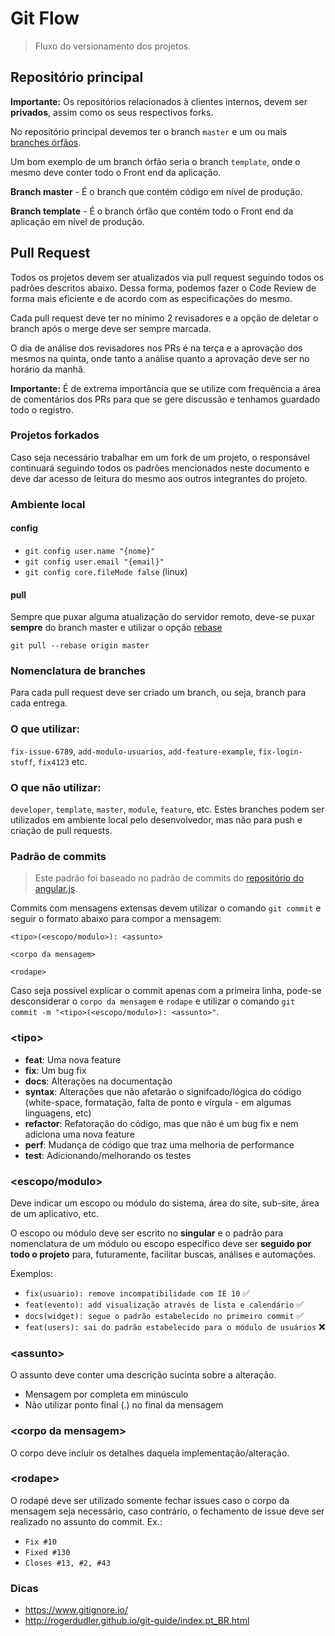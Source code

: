 # Git Flow

> Fluxo do versionamento dos projetos.

## Repositório principal

**Importante:** Os repositórios relacionados à clientes internos, devem ser **privados**, assim como os seus respectivos forks.

No repositório principal devemos ter o branch `master` e um ou mais [branches órfãos](https://git-scm.com/docs/git-checkout).

Um bom exemplo de um branch órfão seria o branch `template`, onde o mesmo deve conter todo o Front end da aplicação.

**Branch master** - É o branch que contém código em nível de produção.

**Branch template** - É o branch órfão que contém todo o Front end da aplicação em nível de produção.

## Pull Request

Todos os projetos devem ser atualizados via pull request seguindo todos os padrões descritos abaixo. Dessa forma, podemos fazer o Code Review de forma mais eficiente e de acordo com as especificações do mesmo.

Cada pull request deve ter no mínimo 2 revisadores e a opção de deletar o branch após o merge deve ser sempre marcada.

O dia de análise dos revisadores nos PRs é na terça e a aprovação dos mesmos na quinta, onde tanto a análise quanto a aprovação deve ser no horário da manhã.

**Importante:** É de extrema importância que se utilize com frequência a área de comentários dos PRs para que se gere discussão e tenhamos guardado todo o registro.

### Projetos forkados

Caso seja necessário trabalhar em um fork de um projeto, o responsável continuará seguindo todos os padrões mencionados neste documento e deve dar acesso de leitura do mesmo aos outros integrantes do projeto.

### Ambiente local

#### config

- `git config user.name "{nome}"`
- `git config user.email "{email}"`
- `git config core.fileMode false` (linux)

#### pull

Sempre que puxar alguma atualização do servidor remoto, deve-se puxar **sempre** do branch master e utilizar o opção [rebase](http://www.arruda.blog.br/programacao/dicas-de-git-rebase-vs-merge/)

`git pull --rebase origin master`

### Nomenclatura de branches

Para cada pull request deve ser criado um branch, ou seja, branch para cada entrega.

### O que utilizar:

`fix-issue-6789`, `add-modulo-usuarios`, `add-feature-example`, `fix-login-stuff`, `fix4123` etc.

### O que não utilizar:

`developer`, `template`, `master`, `module`, `feature`, etc. Estes branches podem ser utilizados em ambiente local pelo desenvolvedor, mas não para push e criação de pull requests.

### Padrão de commits

> Este padrão foi baseado no padrão de commits do [repositório do angular.js](https://github.com/angular/angular.js/blob/master/CONTRIBUTING.md#commit).

Commits com mensagens extensas devem utilizar o comando `git commit` e seguir o formato abaixo para compor a mensagem:

```
<tipo>(<escopo/modulo>): <assunto>

<corpo da mensagem>

<rodape>
```

Caso seja possível explicar o commit apenas com a primeira linha, pode-se desconsiderar o `corpo da mensagem` e `rodape` e utilizar o comando `git commit -m "<tipo>(<escopo/modulo>): <assunto>"`.

### \<tipo\>

- **feat**: Uma nova feature
- **fix**: Um bug fix
- **docs**: Alterações na documentação
- **syntax**: Alterações que não afetarão o signifcado/lógica do código (white-space, formatação, falta de ponto e vírgula - em algumas linguagens, etc)
- **refactor**: Refatoração do código, mas que não é um bug fix e nem adiciona uma nova feature
- **perf**: Mudança de código que traz uma melhoria de performance
- **test**: Adicionando/melhorando os testes

### \<escopo/modulo\>

Deve indicar um escopo ou módulo do sistema, área do site, sub-site, área de um aplicativo, etc.

O escopo ou módulo deve ser escrito no **singular** e o padrão para nomenclatura de um módulo ou escopo específico deve ser **seguido por todo o projeto** para, futuramente, facilitar buscas, análises e automações.

Exemplos:

- `fix(usuario): remove incompatibilidade com IE 10` :white_check_mark:
- `feat(evento): add visualização através de lista e calendário` :white_check_mark:
- `docs(widget): segue o padrão estabelecido no primeiro commit` :white_check_mark:
- `feat(users): sai do padrão estabelecido para o módulo de usuários` :x:

### \<assunto\>

O assunto deve conter uma descrição sucinta sobre a alteração.

- Mensagem por completa em minúsculo
- Não utilizar ponto final (.) no final da mensagem

### \<corpo da mensagem\>

O corpo deve incluir os detalhes daquela implementação/alteração.

### \<rodape\>

O rodapé deve ser utilizado somente fechar issues caso o corpo da mensagem seja necessário, caso contrário, o fechamento de issue deve ser realizado no assunto do commit. Ex.:

- `Fix #10`
- `Fixed #130`
- `Closes #13, #2, #43`

### Dicas

- https://www.gitignore.io/
- http://rogerdudler.github.io/git-guide/index.pt_BR.html
